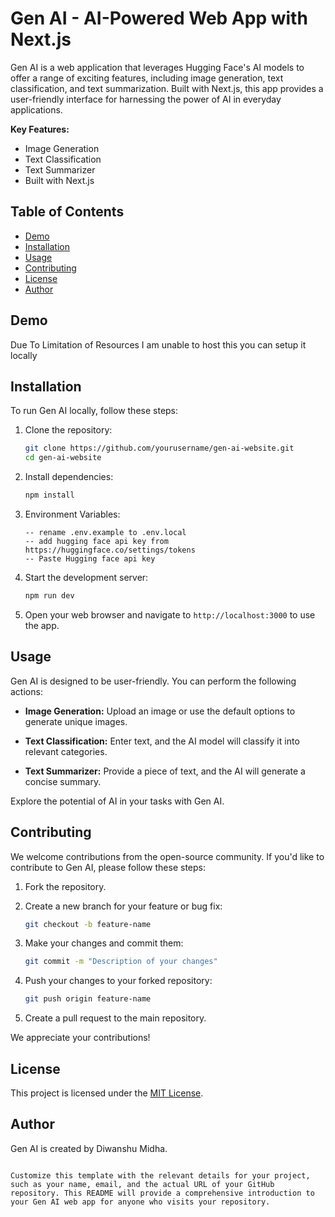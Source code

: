 
# Gen AI - AI-Powered Web App with Next.js

Gen AI is a web application that leverages Hugging Face's AI models to offer a range of exciting features, including image generation, text classification, and text summarization. Built with Next.js, this app provides a user-friendly interface for harnessing the power of AI in everyday applications.

**Key Features:**
- Image Generation
- Text Classification
- Text Summarizer
- Built with Next.js

## Table of Contents
- [Demo](#demo)
- [Installation](#installation)
- [Usage](#usage)
- [Contributing](#contributing)
- [License](#license)
- [Author](#author)

## Demo

Due To Limitation of Resources I am unable to host this you can setup it locally

## Installation

To run Gen AI locally, follow these steps:

1. Clone the repository:
   ```bash
   git clone https://github.com/yourusername/gen-ai-website.git
   cd gen-ai-website
   ```

2. Install dependencies:
   ```bash
   npm install
   ```

3. Environment Variables:
   ```
   -- rename .env.example to .env.local
   -- add hugging face api key from https://huggingface.co/settings/tokens
   -- Paste Hugging face api key
   ```
   
5. Start the development server:
   ```bash
   npm run dev
   ```

4. Open your web browser and navigate to `http://localhost:3000` to use the app.

## Usage

Gen AI is designed to be user-friendly. You can perform the following actions:

- **Image Generation:** Upload an image or use the default options to generate unique images.

- **Text Classification:** Enter text, and the AI model will classify it into relevant categories.

- **Text Summarizer:** Provide a piece of text, and the AI will generate a concise summary.

Explore the potential of AI in your tasks with Gen AI.

## Contributing

We welcome contributions from the open-source community. If you'd like to contribute to Gen AI, please follow these steps:

1. Fork the repository.

2. Create a new branch for your feature or bug fix:
   ```bash
   git checkout -b feature-name
   ```

3. Make your changes and commit them:
   ```bash
   git commit -m "Description of your changes"
   ```

4. Push your changes to your forked repository:
   ```bash
   git push origin feature-name
   ```

5. Create a pull request to the main repository.

We appreciate your contributions!

## License

This project is licensed under the [MIT License](LICENSE).

## Author

Gen AI is created by Diwanshu Midha.
```

Customize this template with the relevant details for your project, such as your name, email, and the actual URL of your GitHub repository. This README will provide a comprehensive introduction to your Gen AI web app for anyone who visits your repository.
